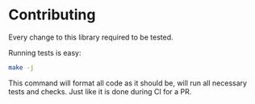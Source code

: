 # Contributing 

Every change to this library required to be tested.

Running tests is easy:

```bash
make -j
```

This command will format all code as it should be, will run all necessary tests and checks. Just like it is done during CI for a PR.
